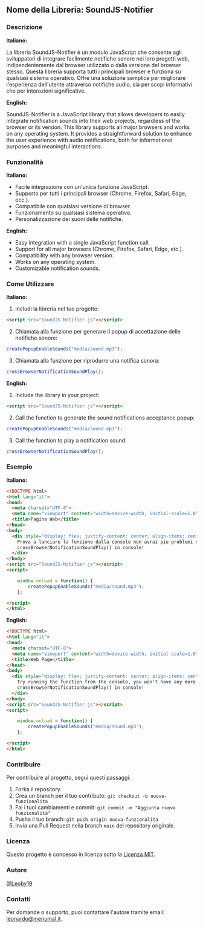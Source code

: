 ## Nome della Libreria: SoundJS-Notifier

### Descrizione

**Italiano:**

La libreria SoundJS-Notifier è un modulo JavaScript che consente agli sviluppatori di integrare facilmente notifiche sonore nei loro progetti web, indipendentemente dal browser utilizzato o dalla versione del browser stesso. Questa libreria supporta tutti i principali browser e funziona su qualsiasi sistema operativo. Offre una soluzione semplice per migliorare l'esperienza dell'utente attraverso notifiche audio, sia per scopi informativi che per interazioni significative.

**English:**

SoundJS-Notifier is a JavaScript library that allows developers to easily integrate notification sounds into their web projects, regardless of the browser or its version. This library supports all major browsers and works on any operating system. It provides a straightforward solution to enhance the user experience with audio notifications, both for informational purposes and meaningful interactions.

### Funzionalità

**Italiano:**

- Facile integrazione con un'unica funzione JavaScript.
- Supporto per tutti i principali browser (Chrome, Firefox, Safari, Edge, ecc.).
- Compatibile con qualsiasi versione di browser.
- Funzionamento su qualsiasi sistema operativo.
- Personalizzazione dei suoni delle notifiche.

**English:**

- Easy integration with a single JavaScript function call.
- Support for all major browsers (Chrome, Firefox, Safari, Edge, etc.).
- Compatibility with any browser version.
- Works on any operating system.
- Customizable notification sounds.

### Come Utilizzare

**Italiano:**

1. Includi la libreria nel tuo progetto:

```html
<script src="SoundJS-Notifier.js"></script>
```

2. Chiamata alla funzione per generare il popup di accettazione delle notifiche sonore:

```javascript
createPopupEnableSounds("media/sound.mp3");
```

3. Chiamata alla funzione per riprodurre una notifica sonora:

```javascript
crossBrowserNotificationSoundPlay();
```

**English:**

1. Include the library in your project:

```html
<script src="SoundJS-Notifier.js"></script>
```

2. Call the function to generate the sound notifications acceptance popup:

```javascript
createPopupEnableSounds("media/sound.mp3");
```

3. Call the function to play a notification sound:

```javascript
crossBrowserNotificationSoundPlay();
```

### Esempio

**Italiano:**

```html
<!DOCTYPE html>
<html lang="it">
<head>
  <meta charset="UTF-8">
  <meta name="viewport" content="width=device-width, initial-scale=1.0">
  <title>Pagina Web</title>
</head>
<body>
  <div style="display: flex; justify-content: center; align-items: center; height: 100vh;">
    Prova a lanciare la funzione dalla console non avrai piu problemi di click! <br>
    crossBrowserNotificationSoundPlay() in console!
  </div>
</body>
<script src="SoundJS-Notifier.js"></script>
<script>

    window.onload = function() {
        createPopupEnableSounds("media/sound.mp3");
    };

</script>
</html>
```

**English:**

```html
<!DOCTYPE html>
<html lang="it">
<head>
  <meta charset="UTF-8">
  <meta name="viewport" content="width=device-width, initial-scale=1.0">
  <title>Web Page</title>
</head>
<body>
  <div style="display: flex; justify-content: center; align-items: center; height: 100vh;">
    Try running the function from the console, you won't have any more click issues!<br>
    crossBrowserNotificationSoundPlay() in console!
  </div>
</body>
<script src="SoundJS-Notifier.js"></script>
<script>

    window.onload = function() {
        createPopupEnableSounds("media/sound.mp3");
    };

</script>
</html>
```

### Contribuire

Per contribuire al progetto, segui questi passaggi:

1. Forka il repository.
2. Crea un branch per il tuo contributo: `git checkout -b nuova-funzionalita`
3. Fai i tuoi cambiamenti e commit: `git commit -m "Aggiunta nuova funzionalità"`
4. Pusha il tuo branch: `git push origin nuova-funzionalita`
5. Invia una Pull Request nella branch `main` del repository originale.

### Licenza

Questo progetto è concesso in licenza sotto la [Licenza MIT](LICENSE).

### Autore

[@Leoby19](https://github.com/Leoby19)

### Contatti

Per domande o supporto, puoi contattare l'autore tramite email: leonardo@menumal.it.